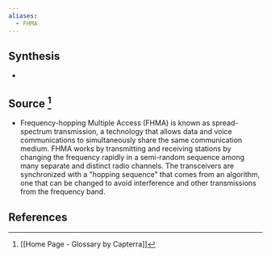 ```yaml
---
aliases:
  - FHMA
---
```

## Synthesis
- 
## Source [^1]
- Frequency-hopping Multiple Access (FHMA) is known as spread-spectrum transmission, a technology that allows data and voice communications to simultaneously share the same communication medium. FHMA works by transmitting and receiving stations by changing the frequency rapidly in a semi-random sequence among many separate and distinct radio channels. The transceivers are synchronized with a "hopping sequence" that comes from an algorithm, one that can be changed to avoid interference and other transmissions from the frequency band.
## References

[^1]: [[Home Page - Glossary by Capterra]]